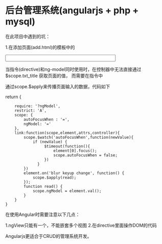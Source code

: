# 后台管理系统(angularjs + php + mysql)

在此项目中遇到的坑：

1.在添加页面(add.html)的模板中的

<input name="txt_title" type="text" size="40" auto-focus-when="focusTitle" ng-model="txt_title">

当指令(directive)和ng-model同时使用时，在控制器中无法直接通过 $scope.txt_title 获取页面的值， 而需要在指令中

通过scope.$apply来传播页面输入的数据，代码如下

return {

        require: '?ngModel',
        restrict: 'A',
        scope: {
            autoFocusWhen : '=',
            ngModel: '='
        },
        link:function(scope,element,attrs,controller){
            scope.$watch('autoFocusWhen',function(newValue){
                if (newValue) {
                     $timeout(function(){
                         element[0].focus();
                         scope.autoFocusWhen = false;
                     })
                  }
            })
            element.on('blur keyup change', function() {
                scope.$apply(read);
            });
            function read() {
                scope.ngModel = element.val();
            }
        }
    }

在使用Angular时需要注意以下几点：

1.ngView只能有一个，不能嵌套多个视图
2.在directive里面操作DOM的代码

Angularjs更适合于CRUD的管理系统开发。
